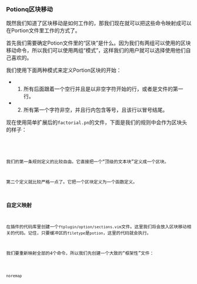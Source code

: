 ### Potionq区块移动

既然我们知道了区块移动是如何工作的，那我们现在就可以把这些命令映射成可以在Portion文件里工作的方式了。

首先我们需要确定Potion文件里的“区块”是什么。因为我们有两组可以使用的区块移动命令，所以我们可以使用两组“模式”，这样我们的用户就可以选择使用他们自己喜欢的。

我们使用下面两种模式来定义Portion区块的开始：

- 1. 所有后面跟着一个空行并且是以非空字符开始的行，或者是文件的第一行。
- 2. 所有第一个字符非空，并且行内包含等号，且该行以冒号结尾。

现在使用简单扩展后的`factorial.pn`的文件，下面是我们的规则中会作为区块头的样子：

<pre><code
# factorial.pn                              1
# Print some factorials, just for fun.

factorial = (n):                            1 2
    total = 1

    n to 1 (i):
        total *= i.

    total.

print_line = ():                            1 2
    "-=-=-=-=-=-=-=-\n" print.

print_factorial = (i):                      1 2
    i string print
    '! is: ' print
    factorial (i) string print
    "\n" print.

"Here are some factorials:\n\n" print       1

print_line ()                               1
10 times (i):
    print_factorial (i).
print_line ()
</code></pre>

我们的第一条规则定义的比较自由。它直接把一个“顶级的文本块”定义成一个区块。

第二个定义就比较严格一点了。它把一个区块定义为一个函数定义。

### 自定义映射

在插件的代码库里创建一个`ftplugin/option/sections.vim`文件。这里我们将会放入区块移动相关的代码。记住，只要缓冲区的`filetype`是`potion`，这里的代码就会执行。

我们要重新映射全部的4个命令，所以我们先创建一个大致的“框架性”文件：
<pre><code>
noremap <script> <buffer> <silent> [[ <nop>
noremap <script> <buffer> <silent> ]] <nop>

noremap <script> <buffer> <silent> [] <nop>
noremap <script> <buffer> <silent> ][ <nop>
</code></pre>

注意我们用了`noremap`而不是`nnoremap`命令，因为我们想让这些命令能够在操作符待定模式下也能够使用。这样的话，你就可以使用`d]]`这样的命令来完成“删除从当前位置到下一个区块”的动作。

我们让这些命令是缓冲区本地的，这样他们就只会作用在Potion文件上，而不是全局有效。

我们把这些命令设置成静默模式，因为用户不会关心区块直接移动的具体细节的。

### 使用函数

对于这几个命令而言，区块移动的代码逻辑都是很相似的，所以我们可以把这些代码封装到一个函数里，来供我们的映射调用。

你会在很多Vim的插件里看到类似这样的策略。这样的代码比一大堆的映射代码更加易于阅读和维护。

修改`sections.vm`文件，包含如下内容：
<pre><code>
function! s:NextSection(type, backwards)
endfunction

noremap <script> <buffer> <silent> ]]
        \ :call <SID>NextSection(1, 0)<cr>

noremap <script> <buffer> <silent> [[
        \ :call <SID>NextSection(1, 1)<cr>

noremap <script> <buffer> <silent> ][
        \ :call <SID>NextSection(2, 0)<cr>

noremap <script> <buffer> <silent> []
        \ :call <SID>NextSection(2, 1)<cr>
</code></pre>

这里我使用了Vim的行连续特性，因为这里的代码行的长度对我而言有点超长了。注意反斜杠符号是怎么在第二行的开头来续上第一行的。阅读`help line-continuation`来了解更多内容。

注意我们使用了<SID>以及一个本地的函数来避免全局的命名空间被我们的帮助函数所污染。

每个映射只是简单地用合适的参数来调用`NextSection`函数来达到移动的目的。现在我们可以开始来实现`NextSection`函数了。

### 基本移动

我们先想想我们的函数需要做些什么。我们想把光标移动到下一个“区块”，一个很方便的能够移动光标的方式就是通过`/`和`?`命令。

编辑`NextSection`函数，内容如下：
<pre><code>
function! s:NextSection(type, backwards)
    if a:backwards
        let dir = '?'
    else
        let dir = '/'
    endif

    execute 'silent normal! ' . dir . 'foo' . "\r"
endfunction
</code></pre>

这个函数里使用了我们之前已经知道的`execute normal!`模式来完成`/foo`和`?foo`的功能，具体使用哪个取决于`backwards`的值。这样开始很不错。

继续下去，我们很显然不是要查找像`foo`这样的内容，而且我们要查找的文本模式依赖于我们究竟是用区块的第一个还是第二个区块头的定义。

编辑`NextSection`的内容如下所示：
<pre><code>
function! s:NextSection(type, backwards)
    if a:type == 1
        let pattern = 'one'
    elseif a:type == 2
        let pattern = 'two'
    endif

    if a:backwards
        let dir = '?'
    else
        let dir = '/'
    endif

    execute 'silent normal! ' . dir . pattern . "\r"
endfunction
</code></pre>

我们现在需要做的只是把文本的模式填进去，那我们就直接开始把。

### 顶级文本块

用下面的文本替换第一个`let pattern = '..' `的文本行：
<pre><code>
let pattern = `\v(\n\n^\S|%^)`
<code></pre>

要理解上面的正则表达式，只需要回忆一下我们之前所要实现的“区块”的定义：

	所有后面跟着一个空行并且是以非空字符开始的行，或者是文件的第一行。

第一行开头的`\v`命令直接强制进入我们之前见过的`非常魔法`模式。

这个正则表达式剩下的就是有两个选项组成的分组。首先,`\n\n^\S`会查找“一个新行，它后面跟着另外一个新行，还跟着一个非空的字符”。这是我们定义里的第一种。

另外一个正则项是`%^`，这是Vim正则里的一个特殊的元字符，表示“文件的开始”。

现在，我们已经到了可以尝试第一组映射的时候了。保存`ftplugin/potion/sections.vm`文件，然后在你的Potion文件里运行`:set filetype=potion`。这个时候，`[[`和`]]`命令应该能够起作用了，不过它们还是有点奇怪的。

### 搜索标志

你会发现当你在区块间移动时，你的光标实际上在真正需要跳到的行的上一行。在继续阅读之前先思考一下为什么会是这样的结果。

答案是当我们使用`/`或者`?`进行搜索的时候，Vim或默认把光标移动到匹配项的开始处。例如，让我们使用`/foo`命令的时候，你的光标会出现在`foo`的`f`上。

要让Vim把光标放在匹配到的字符串的末尾而不是开始处，我们可以使用搜索标识符。在你的Potion文件里，尝试下面的搜索命令：
<pre><code>
/factorial/e
</code></pre>

Vim会查找`factorial`这个单词，并且把你带到这个单词所在的位置。按`n`来在几个匹配的文本之间移动。标识符`e`告诉Vim来把光标移动到匹配字符串的末尾处。再试试反向查找的命令：
<pre><code>
?factorial?e
</code></pre>

我们来修改我们的函数，使用搜索标识符来把光标放到匹配的区块的下一行的末尾：
<pre><code>
function! s:NextSection(type, backwards)
    if a:type == 1
        let pattern = '\v(\n\n^\S|%^)'
        let flags = 'e'
    elseif a:type == 2
        let pattern = 'two'
        let flags = ''
    endif

    if a:backwards
        let dir = '?'
    else
        let dir = '/'
    endif

    execute 'silent normal! ' . dir . pattern . dir . flags . "\r"
endfunction
</code></pre>

这里我们做了两处改动。首先，我们根据区块移动的类型设置`type`变量的值。现在我们只需要关心第一种类型，这种情况下需要一个`e`标识。

其次，我们需要把`dir`和`flags`拼接到搜索串后面。这样会根据搜索的方向添加上`?e`或者`/e`。

保存文件，切换会你的Potion文件，并且运行`:set ft=potion`来让改动生效。现在再试试`[[`和`]]`，它们能够很好地运行了！

### 函数定义

现在来实现我们的第二个“区块”的定义了，幸运的是，这个比上一个简单明了。会议一下我们之前的定义：

	所有第一个字符非空，并且行内包含等号，且该行以冒号结尾。

我们可以用一个很简单的正则来查找这些行。修改函数中的第二个`let pattern = '...'`为：
<pre><code>
let pattern = '\v^\S.*\=.*:$'
</code></pre>

这个函数看起来比第一个简单，就作为一个练习留给读者自己去理解了 —— 它是对上面的定义的一个很直观的表示。

保存文件，在`factorial.pn`中运行`:set filetype=potion`，然后试试新的`][`和`[]`映射。它们应该能够正常运行。

这里我们不需要搜索标识，因为把光标放在匹配行的开始（默认模式）就可以了。

### 可视模式

我们的区块移动明了在normal模式下运行的很好，现在我们需要添加一点东西，让它们也能够在visual模式下工作。首先，把函数修改成如下所示：
<pre><code>
function! s:NextSection(type, backwards, visual)
    if a:visual
        normal! gv
    endif

    if a:type == 1
        let pattern = '\v(\n\n^\S|%^)' 
        let flags = 'e'
    elseif a:type == 2
        let pattern = '\v^\S.*\=.*:$'
        let flags = ''
    endif

    if a:backwards
        let dir = '?'
    else
        let dir = '/'
    endif

    execute 'silent normal! ' . dir . pattern . dir . flags . "\r"
endfunction
</code></pre>

这里有两点改动。首先，添加了一个额外的参数，用来标识函数是否是在visual模式下调用的。其次，如果是在visual模式下调用的，我们运行`gv`来保存可视模式下选择的内容。

为什么需要这样做？我们来解释一下为什么需要这么做。在visual模式下选择一些文本，然后运行下面的命令：
<pre><code>
:echom "hello"
</code></pre>

会输出`hello`但是在visual模式下选中的文本会被清除掉！

当在ex模式下通过`:`运行命令，会导致visual模式下选择的文本被清除。`gv`命令会重新选择之前选择的文本，相当于“撤销”了清除的动作。这是一个很有用的命令，而且可以在你的日常工作中使用。

现在，我们需要更新现有的映射，给新的`visual`参数传入`0`。
<pre><code>
noremap <script> <buffer> <silent> ]]
        \ :call <SID>NextSection(1, 0, 0)<cr>

noremap <script> <buffer> <silent> [[
        \ :call <SID>NextSection(1, 1, 0)<cr>

noremap <script> <buffer> <silent> ][
        \ :call <SID>NextSection(2, 0, 0)<cr>

noremap <script> <buffer> <silent> []
        \ :call <SID>NextSection(2, 1, 0)<cr>
</code></pre>

现在没有什么复杂的内容了。我们来把最后剩下的visual模式下的映射也加入到我们的代码中：
<pre><code>
vnoremap <script> <buffer> <silent> ]]
        \ :<c-u>call <SID>NextSection(1, 0, 1)<cr>

vnoremap <script> <buffer> <silent> [[
        \ :<c-u>call <SID>NextSection(1, 1, 1)<cr>

vnoremap <script> <buffer> <silent> ][
        \ :<c-u>call <SID>NextSection(2, 0, 1)<cr>

vnoremap <script> <buffer> <silent> []
        \ :<c-u>call <SID>NextSection(2, 1, 1)<cr>
</code></pre>


这些映射全部都给参数`visual`传入`1`来告诉Vim在执行动作之前重新选择之前的选择，这里也用到了我们之前在Grep的章节里学习到的关于`<c-u>`的技巧。

### Why Bother?

对于这个看起来比较小的功能点而言，这个章节显得有点长，但是这个过程中，你已经学习并且练习了很多有用的东西：

- 使用`noremap`代替`nnoremap`来创建进行操作或者动作的命令。
- 使用Vimscript来一步一步地构建一个功能。
- 通过编码来创建一个`execute 'normal ! ...`命令.
- 通过正则和简单地搜索来进行移动。
- 使用特殊的类似`%^`(文件的开始)的元操作符。
- 使用查找标识符来控制查找的行为。
- 操作visual模式下的映射，保持那些需要保持之前选择的文本。

继续下去完成后面的练习（只是简单的阅读`:help`的内容），然后弄点冰淇淋。它是你完成这个章节应得得奖励！

### 练习

- 阅读`:help search()`。这是一个很实用的命令，你也可以尝试使用`/`和`?`的搜索标识符。
- 阅读`:help ordinary-atom`的内容，学习一些你可以在正则表达式中实用的更有趣的内容。






